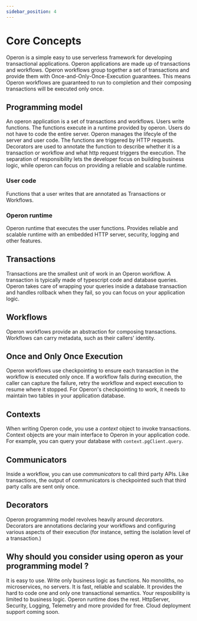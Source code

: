 ```yaml
---
sidebar_position: 4
---
```


# Core Concepts

Operon is a simple easy to use serverless framework for developing transactional applications.
Operon applications are made up of transactions and workflows.
Operon workflows group together a set of transactions and provide them with Once-and-Only-Once-Execution guarantees.
This means Operon workflows are guaranteed to run to completion and their composing transactions will be executed only once.

## Programming model
An operon application is a set of transactions and workflows.
Users write functions.
The functions execute in a runtime provided by operon. Users do not have to code the entire server. Operon manages the lifecyle of the server and user code.
The functions are triggered by HTTP requests.
Decorators are used to annotate the function to describe whether it is a transaction or workflow and what http request triggers the execution.
The separation of responsibility lets the developer focus on building business logic, while operon can focus on providing a reliable and scalable runtime.

### User code
Functions that a user writes that are annotated as Transactions or Workflows. 

### Operon runtime
Operon runtime that executes the user functions. Provides reliable and scalable runtime with an embedded HTTP server, security, logging and other features.

## Transactions
Transactions are the smallest unit of work in an Operon workflow. A transaction is typically made of typescript code and database queries. Operon takes care of wrapping your queries inside a database transaction and handles rollback when they fail, so you can focus on your application logic.

## Workflows
Operon workflows provide an abstraction for composing transactions. Workflows can carry metadata, such as their callers' identity.

## Once and Only Once Execution
Operon workflows use checkpointing to ensure each transaction in the workflow is executed only once.
If a workflow fails during execution, the caller can capture the failure, retry the workflow and expect execution to resume where it stopped.
For Operon's checkpointing to work, it needs to maintain two tables in your application database.

## Contexts
When writing Operon code, you use a _context_ object to invoke transactions. Context objects are your main interface to Operon in your application code. For example, you can query your database with `context.pgClient.query`.

## Communicators
Inside a workflow, you can use _communicators_ to call third party APIs. Like transactions, the output of communicators is checkpointed such that third party calls are sent only once.

## Decorators
Operon programming model revolves heavily around _decorators_. Decorators are annotations declaring your workflows and configuring various aspects of their execution (for instance, setting the isolation level of a transaction.)

## Why should you consider using operon as your programming model ?

It is easy to use.
Write only business logic as functions. No monoliths, no microservices, no servers.
It is fast, reliable and scalable.
It provides the hard to code one and only one transactional semantics.
Your resposibility is limited to business logic. Operon runtime does the rest.
HttpServer, Security, Logging, Telemetry and more provided for free.
Cloud deployment support coming soon.
